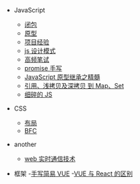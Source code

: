 - JavaScript

  - [闭包](closure.md)
  - [原型](prototype.md)
  - [项目经验](project.md)
  - [js 设计模式](stratrgy.md)
  - [高频笔试](showMeCode.md)
  - [promise 手写](promise.md)
  - [JavaScript 原型继承之精髓](constructor.md)
  - [引用、浅拷贝及深拷贝 到 Map、Set](weakMap.md)
  - [细碎的 JS](vsJs.md)

- CSS
  - [布局](layout.md)
  - [BFC](bfc.md)
- another
  - [web 实时通信技术](communication.md)
- 框架 -[手写简易 VUE](vue-mini.md) -[VUE 与 React 的区别](diff-vueReact)
